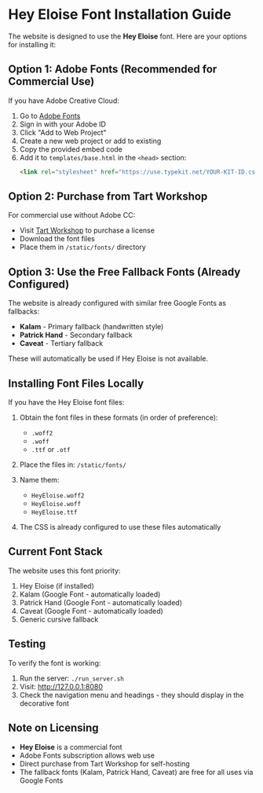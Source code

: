 # Hey Eloise Font Installation Guide

The website is designed to use the **Hey Eloise** font. Here are your options for installing it:

## Option 1: Adobe Fonts (Recommended for Commercial Use)

If you have Adobe Creative Cloud:

1. Go to [Adobe Fonts](https://fonts.adobe.com/fonts/hey-eloise)
2. Sign in with your Adobe ID
3. Click "Add to Web Project" 
4. Create a new web project or add to existing
5. Copy the provided embed code
6. Add it to `templates/base.html` in the `<head>` section:
   ```html
   <link rel="stylesheet" href="https://use.typekit.net/YOUR-KIT-ID.css">
   ```

## Option 2: Purchase from Tart Workshop

For commercial use without Adobe CC:
- Visit [Tart Workshop](https://tartworkshop.com) to purchase a license
- Download the font files
- Place them in `/static/fonts/` directory

## Option 3: Use the Free Fallback Fonts (Already Configured)

The website is already configured with similar free Google Fonts as fallbacks:
- **Kalam** - Primary fallback (handwritten style)
- **Patrick Hand** - Secondary fallback
- **Caveat** - Tertiary fallback

These will automatically be used if Hey Eloise is not available.

## Installing Font Files Locally

If you have the Hey Eloise font files:

1. Obtain the font files in these formats (in order of preference):
   - `.woff2`
   - `.woff` 
   - `.ttf` or `.otf`

2. Place the files in: `/static/fonts/`

3. Name them:
   - `HeyEloise.woff2`
   - `HeyEloise.woff`
   - `HeyEloise.ttf`

4. The CSS is already configured to use these files automatically

## Current Font Stack

The website uses this font priority:
1. Hey Eloise (if installed)
2. Kalam (Google Font - automatically loaded)
3. Patrick Hand (Google Font - automatically loaded)
4. Caveat (Google Font - automatically loaded)
5. Generic cursive fallback

## Testing

To verify the font is working:
1. Run the server: `./run_server.sh`
2. Visit: http://127.0.0.1:8080
3. Check the navigation menu and headings - they should display in the decorative font

## Note on Licensing

- **Hey Eloise** is a commercial font
- Adobe Fonts subscription allows web use
- Direct purchase from Tart Workshop for self-hosting
- The fallback fonts (Kalam, Patrick Hand, Caveat) are free for all uses via Google Fonts